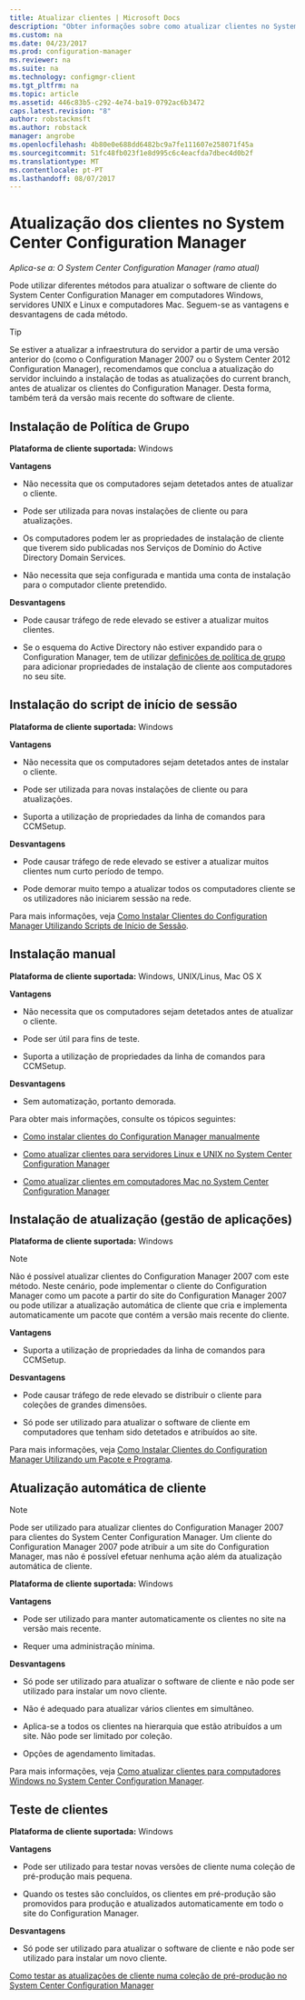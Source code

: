 ```yaml
---
title: Atualizar clientes | Microsoft Docs
description: "Obter informações sobre como atualizar clientes no System Center Configuration Manager."
ms.custom: na
ms.date: 04/23/2017
ms.prod: configuration-manager
ms.reviewer: na
ms.suite: na
ms.technology: configmgr-client
ms.tgt_pltfrm: na
ms.topic: article
ms.assetid: 446c83b5-c292-4e74-ba19-0792ac6b3472
caps.latest.revision: "8"
author: robstackmsft
ms.author: robstack
manager: angrobe
ms.openlocfilehash: 4b80e0e688dd6482bc9a7fe111607e258071f45a
ms.sourcegitcommit: 51fc48fb023f1e8d995c6c4eacfda7dbec4d0b2f
ms.translationtype: MT
ms.contentlocale: pt-PT
ms.lasthandoff: 08/07/2017
---
```

# <a name="upgrade-clients-in-system-center-configuration-manager"></a>Atualização dos clientes no System Center Configuration Manager

*Aplica-se a: O System Center Configuration Manager (ramo atual)*

Pode utilizar diferentes métodos para atualizar o software de cliente do System Center Configuration Manager em computadores Windows, servidores UNIX e Linux e computadores Mac. Seguem-se as vantagens e desvantagens de cada método.  

> [!TIP]  
>  Se estiver a atualizar a infraestrutura do servidor a partir de uma versão anterior do \(como o Configuration Manager 2007 ou o System Center 2012 Configuration Manager\), recomendamos que conclua a atualização do servidor incluindo a instalação de todas as atualizações do current branch, antes de atualizar os clientes do Configuration Manager. Desta forma, também terá da versão mais recente do software de cliente.  

## <a name="group-policy-installation"></a>Instalação de Política de Grupo  
 **Plataforma de cliente suportada:** Windows  

 **Vantagens**  

-   Não necessita que os computadores sejam detetados antes de atualizar o cliente.  

-   Pode ser utilizada para novas instalações de cliente ou para atualizações.  

-   Os computadores podem ler as propriedades de instalação de cliente que tiverem sido publicadas nos Serviços de Domínio do Active Directory Domain Services.  

-   Não necessita que seja configurada e mantida uma conta de instalação para o computador cliente pretendido.  

 **Desvantagens**  

-   Pode causar tráfego de rede elevado se estiver a atualizar muitos clientes.  

-   Se o esquema do Active Directory não estiver expandido para o Configuration Manager, tem de utilizar [definições de política de grupo](../../../../core/clients/deploy/deploy-clients-to-windows-computers.md#BKMK_ClientGP) para adicionar propriedades de instalação de cliente aos computadores no seu site.  


## <a name="logon-script-installation"></a>Instalação do script de início de sessão  
 **Plataforma de cliente suportada:** Windows  

 **Vantagens**  

-   Não necessita que os computadores sejam detetados antes de instalar o cliente.  

-   Pode ser utilizada para novas instalações de cliente ou para atualizações.  

-   Suporta a utilização de propriedades da linha de comandos para CCMSetup.  

 **Desvantagens**  

-   Pode causar tráfego de rede elevado se estiver a atualizar muitos clientes num curto período de tempo.  

-   Pode demorar muito tempo a atualizar todos os computadores cliente se os utilizadores não iniciarem sessão na rede.  

 Para mais informações, veja [Como Instalar Clientes do Configuration Manager Utilizando Scripts de Início de Sessão](../../../../core/clients/deploy/deploy-clients-to-windows-computers.md#BKMK_ClientLogonScript).  

## <a name="manual-installation"></a>Instalação manual  
 **Plataforma de cliente suportada:** Windows, UNIX/Linus, Mac OS X  

 **Vantagens**  

-   Não necessita que os computadores sejam detetados antes de atualizar o cliente.  

-   Pode ser útil para fins de teste.  

-   Suporta a utilização de propriedades da linha de comandos para CCMSetup.  

 **Desvantagens**  

-   Sem automatização, portanto demorada.  

 Para obter mais informações, consulte os tópicos seguintes:  

-   [Como instalar clientes do Configuration Manager manualmente](../../../../core/clients/deploy/deploy-clients-to-windows-computers.md#BKMK_Manual)  

-   [Como atualizar clientes para servidores Linux e UNIX no System Center Configuration Manager](../../../../core/clients/manage/upgrade/upgrade-clients-for-linux-and-unix-servers.md)  

-   [Como atualizar clientes em computadores Mac no System Center Configuration Manager](../../../../core/clients/manage/upgrade/upgrade-clients-on-mac-computers.md)  

## <a name="upgrade-installation-application-management"></a>Instalação de atualização (gestão de aplicações)  
 **Plataforma de cliente suportada:** Windows  

> [!NOTE]  
>  Não é possível atualizar clientes do Configuration Manager 2007 com este método. Neste cenário, pode implementar o cliente do Configuration Manager como um pacote a partir do site do Configuration Manager 2007 ou pode utilizar a atualização automática de cliente que cria e implementa automaticamente um pacote que contém a versão mais recente do cliente.  

 **Vantagens**  

-   Suporta a utilização de propriedades da linha de comandos para CCMSetup.  

 **Desvantagens**  

-   Pode causar tráfego de rede elevado se distribuir o cliente para coleções de grandes dimensões.  

-   Só pode ser utilizado para atualizar o software de cliente em computadores que tenham sido detetados e atribuídos ao site.  

 Para mais informações, veja [Como Instalar Clientes do Configuration Manager Utilizando um Pacote e Programa](../../../../core/clients/deploy/deploy-clients-to-windows-computers.md#BKMK_ClientApp).  

## <a name="automatic-client-upgrade"></a>Atualização automática de cliente  

> [!NOTE]  
>  Pode ser utilizado para atualizar clientes do Configuration Manager 2007 para clientes do System Center Configuration Manager. Um cliente do Configuration Manager 2007 pode atribuir a um site do Configuration Manager, mas não é possível efetuar nenhuma ação além da atualização automática de cliente.  

 **Plataforma de cliente suportada:** Windows  

 **Vantagens**  

-   Pode ser utilizado para manter automaticamente os clientes no site na versão mais recente.  

-   Requer uma administração mínima.  

 **Desvantagens**  

-   Só pode ser utilizado para atualizar o software de cliente e não pode ser utilizado para instalar um novo cliente.  

-   Não é adequado para atualizar vários clientes em simultâneo.  

-   Aplica-se a todos os clientes na hierarquia que estão atribuídos a um site. Não pode ser limitado por coleção.  

-   Opções de agendamento limitadas.  

 Para mais informações, veja [Como atualizar clientes para computadores Windows no System Center Configuration Manager](../../../../core/clients/manage/upgrade/upgrade-clients-for-windows-computers.md).  

## <a name="client-testing"></a>Teste de clientes  
 **Plataforma de cliente suportada:** Windows  

 **Vantagens**  

-   Pode ser utilizado para testar novas versões de cliente numa coleção de pré-produção mais pequena.  

-   Quando os testes são concluídos, os clientes em pré-produção são promovidos para produção e atualizados automaticamente em todo o site do Configuration Manager.  

 **Desvantagens**  

-   Só pode ser utilizado para atualizar o software de cliente e não pode ser utilizado para instalar um novo cliente.  

 [Como testar as atualizações de cliente numa coleção de pré-produção no System Center Configuration Manager](../../../../core/clients/manage/upgrade/test-client-upgrades.md)  
